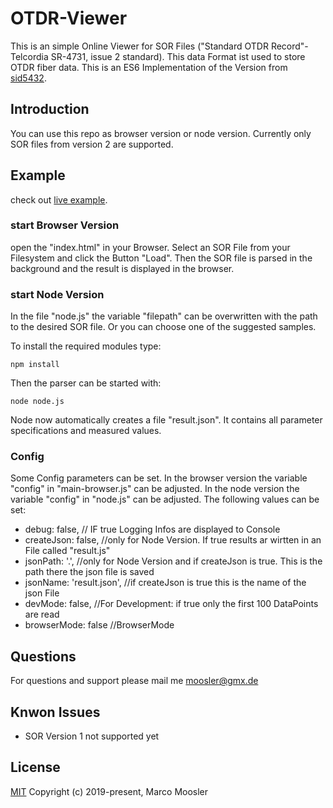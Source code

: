 # OTDR-Viewer
This is an simple Online Viewer for SOR Files ("Standard OTDR Record"- Telcordia SR-4731, issue 2 standard). This data Format ist used to store OTDR fiber data.
This is an ES6 Implementation of the Version from [sid5432](https://github.com/sid5432/jsOTDR).

## Introduction
You can use this repo as browser version or node version.
Currently only SOR files from version 2 are supported.

## Example
check out [live example](https://marmoo.de/otdr/).

### start Browser Version
open the "index.html" in your Browser.
Select an SOR File from your Filesystem and click the Button "Load".
Then the SOR file is parsed in the background and the result is displayed in the browser.

### start Node Version
In the file "node.js" the variable "filepath" can be overwritten with the path to the desired SOR file.
Or you can choose one of the suggested samples.

To install the required modules type:
```console
npm install
```
Then the parser can be started with:
```console
node node.js
```
Node now automatically creates a file "result.json". It contains all parameter specifications and measured values.

### Config
Some Config parameters can be set.
In the browser version the variable "config" in "main-browser.js" can be adjusted.
In the node version the variable "config" in "node.js" can be adjusted.
The following values can be set:
* debug: false,             // IF true Logging Infos are displayed to Console
* createJson: false,        //only for Node Version. If true results ar wirtten in an File called "result.js"
* jsonPath: '.',            //only for Node Version and if createJson is true. This is the path there the json file is saved
* jsonName: 'result.json',  //if createJson is true this is the name of the json File
* devMode: false,           //For Development: if true only the first 100 DataPoints are read
* browserMode: false        //BrowserMode

## Questions
For questions and support please mail me <moosler@gmx.de>

## Knwon Issues
* SOR Version 1 not supported yet

## License
[MIT](http://opensource.org/licenses/MIT)
Copyright (c) 2019-present, Marco Moosler